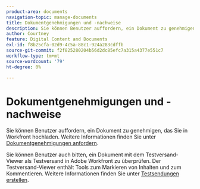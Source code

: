 ```yaml
---
product-area: documents
navigation-topic: manage-documents
title: Dokumentgenehmigungen und -nachweise
description: Sie können Benutzer auffordern, ein Dokument zu genehmigen, das Sie in Workfront hochladen. Weitere Informationen finden Sie unter Dokumentgenehmigungen anfordern .
author: Courtney
feature: Digital Content and Documents
exl-id: f8b25cfa-02d9-4c5a-88c1-924a283cdffb
source-git-commit: f2f825280204b56d2dc85efc7a315a4377e551c7
workflow-type: tm+mt
source-wordcount: '79'
ht-degree: 0%

---
```


# Dokumentgenehmigungen und -nachweise

Sie können Benutzer auffordern, ein Dokument zu genehmigen, das Sie in Workfront hochladen. Weitere Informationen finden Sie unter [Dokumentgenehmigungen anfordern](../../review-and-approve-work/manage-approvals/request-document-approvals.md).

Sie können Benutzer auch bitten, ein Dokument mit dem Testversand-Viewer als Testversand in Adobe Workfront zu überprüfen. Der Testversand-Viewer enthält Tools zum Markieren von Inhalten und zum Kommentieren. Weitere Informationen finden Sie unter [Testsendungen erstellen](../../review-and-approve-work/proofing/creating-proofs-within-workfront/create-proofs--in-wf.md).
